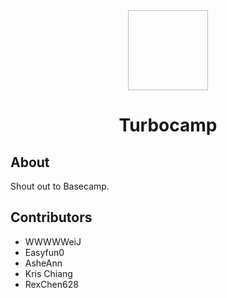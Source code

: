 <div align="center">
  <img scr="./public/logo.png" width="128px" height="128px"> 
</div>


<h1 align="center">Turbocamp</h1>


## About 
Shout out to Basecamp.




## Contributors

- WWWWWeiJ
- Easyfun0
- AsheAnn
- Kris Chiang
- RexChen628



